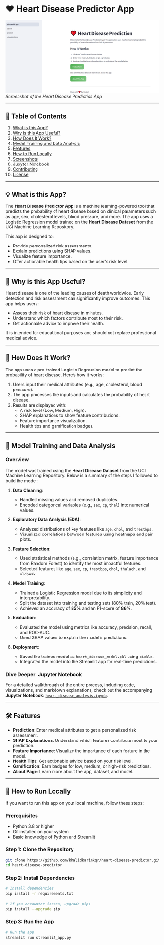 # ❤️ Heart Disease Predictor App

![Streamlit App](https://github.com/khalidkarimkqr/heart-disease-predictor/blob/main/images/app_screenshot.png)  
*Screenshot of the Heart Disease Prediction App*

---

## 📌 Table of Contents

1. [What is this App?](#what-is-this-app)
2. [Why is this App Useful?](#why-is-this-app-useful)
3. [How Does It Work?](#how-does-it-work)
4. [Model Training and Data Analysis](#model-training-and-data-analysis)
5. [Features](#features)
6. [How to Run Locally](#how-to-run-locally)
7. [Screenshots](#screenshots)
8. [Jupyter Notebook](#jupyter-notebook)
9. [Contributing](#contributing)
10. [License](#license)

---

## 💡 What is this App?

The **Heart Disease Predictor App** is a machine learning-powered tool that predicts the probability of heart disease based on clinical parameters such as age, sex, cholesterol levels, blood pressure, and more. The app uses a Logistic Regression model trained on the **Heart Disease Dataset** from the UCI Machine Learning Repository.

This app is designed to:
- Provide personalized risk assessments.
- Explain predictions using SHAP values.
- Visualize feature importance.
- Offer actionable health tips based on the user's risk level.

---

## 🌟 Why is this App Useful?

Heart disease is one of the leading causes of death worldwide. Early detection and risk assessment can significantly improve outcomes. This app helps users:
- Assess their risk of heart disease in minutes.
- Understand which factors contribute most to their risk.
- Get actionable advice to improve their health.

It is intended for educational purposes and should not replace professional medical advice.

---

## 🔧 How Does It Work?

The app uses a pre-trained Logistic Regression model to predict the probability of heart disease. Here’s how it works:
1. Users input their medical attributes (e.g., age, cholesterol, blood pressure).
2. The app processes the inputs and calculates the probability of heart disease.
3. Results are displayed with:
   - A risk level (Low, Medium, High).
   - SHAP explanations to show feature contributions.
   - Feature importance visualization.
   - Health tips and gamification badges.

---

## 🧠 Model Training and Data Analysis

### Overview
The model was trained using the **Heart Disease Dataset** from the UCI Machine Learning Repository. Below is a summary of the steps I followed to build the model:

1. **Data Cleaning**:
   - Handled missing values and removed duplicates.
   - Encoded categorical variables (e.g., `sex`, `cp`, `thal`) into numerical values.

2. **Exploratory Data Analysis (EDA)**:
   - Analyzed distributions of key features like `age`, `chol`, and `trestbps`.
   - Visualized correlations between features using heatmaps and pair plots.

3. **Feature Selection**:
   - Used statistical methods (e.g., correlation matrix, feature importance from Random Forest) to identify the most impactful features.
   - Selected features like `age`, `sex`, `cp`, `trestbps`, `chol`, `thalach`, and `oldpeak`.

4. **Model Training**:
   - Trained a Logistic Regression model due to its simplicity and interpretability.
   - Split the dataset into training and testing sets (80% train, 20% test).
   - Achieved an accuracy of **85%** and an F1-score of **86%**.

5. **Evaluation**:
   - Evaluated the model using metrics like accuracy, precision, recall, and ROC-AUC.
   - Used SHAP values to explain the model’s predictions.

6. **Deployment**:
   - Saved the trained model as `heart_disease_model.pkl` using `pickle`.
   - Integrated the model into the Streamlit app for real-time predictions.

### Dive Deeper: Jupyter Notebook
For a detailed walkthrough of the entire process, including code, visualizations, and markdown explanations, check out the accompanying **Jupyter Notebook**: [`heart_disease_analysis.ipynb`](https://github.com/khalidkarimkqr/heart-disease-predictor/blob/main/end-to-end-heart-disease-classification.ipynb).

---

## 🛠 Features

- **Prediction**: Enter medical attributes to get a personalized risk assessment.
- **SHAP Explanations**: Understand which features contribute most to your prediction.
- **Feature Importance**: Visualize the importance of each feature in the model.
- **Health Tips**: Get actionable advice based on your risk level.
- **Gamification**: Earn badges for low, medium, or high-risk predictions.
- **About Page**: Learn more about the app, dataset, and model.

---

## 🚀 How to Run Locally

If you want to run this app on your local machine, follow these steps:

### Prerequisites

- Python 3.8 or higher
- Git installed on your system
- Basic knowledge of Python and Streamlit

### Step 1: Clone the Repository

```bash
git clone https://github.com/khalidkarimkqr/heart-disease-predictor.git
cd heart-disease-predictor
```

### Step 2: Install Dependencies

```bash
# Install dependencies
pip install -r requirements.txt

# If you encounter issues, upgrade pip:
pip install --upgrade pip
```

### Step 3: Run the App
```bash
# Run the app
streamlit run streamlit_app.py
```

